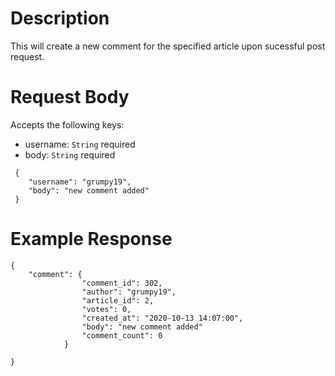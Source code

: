 # Description

This will create a new comment for the specified article upon sucessful post request.

# Request Body

Accepts the following keys:

- username: `String` required
- body: `String` required

```
 {
    "username": "grumpy19",
    "body": "new comment added"
 }

```

# Example Response

```
{
    "comment": {
                "comment_id": 302,
                "author": "grumpy19",
                "article_id": 2,
                "votes": 0,
                "created_at": "2020-10-13 14:07:00",
                "body": "new comment added"
                "comment_count": 0
            }

}

```
